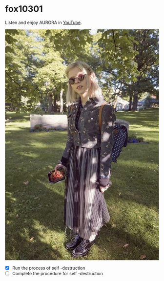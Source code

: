 # fox10301
Listen and enjoy AURORA in [YouTube](https://youtube.com/@auroramusic).

![AURORA](https://raw.githubusercontent.com/person10301/fox10301/refs/heads/main/Photos/auroramusic-2eovv943njne1.jpg)

- [x] Run the process of self -destruction
- [ ] Complete the procedure for self -destruction

